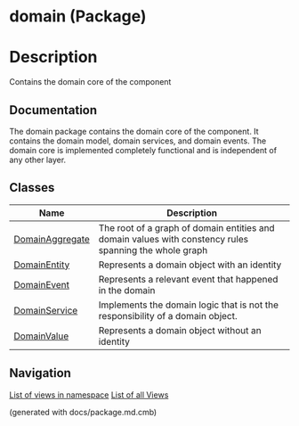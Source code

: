# domain (Package)

# Description
Contains the domain core of the component

## Documentation
The domain package contains the domain core of the component. It contains the
domain model, domain services, and domain events. The domain core is implemented
completely functional and is independent of any other layer.

## Classes
| Name | Description |
|---|---|
|[DomainAggregate](../../../../software-development/architecture/blueprint/clean-architecture/domain/domain-aggregate.md)|The root of a graph of domain entities and domain values with constency rules spanning the whole graph|
|[DomainEntity](../../../../software-development/architecture/blueprint/clean-architecture/domain/domain-entity.md)|Represents a domain object with an identity|
|[DomainEvent](../../../../software-development/architecture/blueprint/clean-architecture/domain/domain-event.md)|Represents a relevant event that happened in the domain|
|[DomainService](../../../../software-development/architecture/blueprint/clean-architecture/domain/domain-service.md)|Implements the domain logic that is not the responsibility of a domain object.|
|[DomainValue](../../../../software-development/architecture/blueprint/clean-architecture/domain/domain-value.md)|Represents a domain object without an identity|


## Navigation
[List of views in namespace](./views-in-namespace.md)
[List of all Views](../../../../views.md)

(generated with docs/package.md.cmb)
